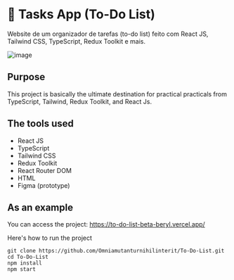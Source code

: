 # 📅 Tasks App (To-Do List)

Website de um organizador de tarefas (to-do list) feito com React JS, Tailwind CSS, TypeScript, Redux Toolkit e mais.

![image](https://user-images.githubusercontent.com/92959023/214756223-b922b841-53a4-4122-a53a-cd13c7a944b4.png)

## Purpose

This project is basically the ultimate destination for practical practicals from TypeScript, Tailwind, Redux Toolkit, and React Js.

## The tools used

- React JS
- TypeScript
- Tailwind CSS
- Redux Toolkit
- React Router DOM
- HTML
- Figma (prototype)

## As an example

You can access the project: https://to-do-list-beta-beryl.vercel.app/

Here's how to run the project 

``` 
git clone https://github.com/Omniamutanturnihilinterit/To-Do-List.git
cd To-Do-List
npm install
npm start
```
